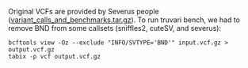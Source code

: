 Original VCFs are provided by Severus people ([variant_calls_and_benchmarks.tar.gz](https://zenodo.org/records/14541057)). To run truvari bench, we had to remove BND from some callsets (sniffles2, cuteSV, and severus):
```
bcftools view -Oz --exclude "INFO/SVTYPE='BND'" input.vcf.gz > output.vcf.gz
tabix -p vcf output.vcf.gz
```
